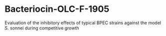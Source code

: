 # Bacteriocin-OLC-F-1905
Evaluation of the inhibitory effects of typical BPEC strains against the model S. sonnei during competitive growth 
